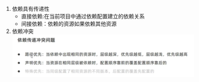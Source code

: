 1. 依赖具有传递性
    - 直接依赖:在当前项目中通过依赖配置建立的依赖关系
    - 间接依赖：依赖的资源如果依赖其他资源
2. 依赖冲突
![alt text](<assets/03 依赖管理/image.png>)